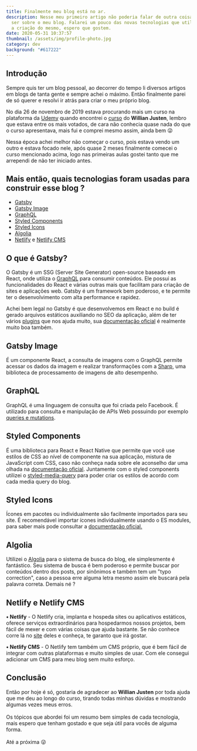 ```yaml
---
title: Finalmente meu blog está no ar.
description: Nesse meu primeiro artigo não poderia falar de outra coisa a não
  ser sobre o meu blog. Falarei um pouco das novas tecnologias que utilizei para
  a criação do mesmo, espero que gostem.
date: 2020-05-31 10:37:57
thumbnail: /assets/img/profile-photo.jpg
category: dev
background: "#617222"
---
```

## Introdução

Sempre quis ter um blog pessoal, ao decorrer do tempo li diversos artigos em blogs de tanta gente e sempre achei o máximo. Então finalmente parei de só querer e resolvi ir atrás para criar o meu próprio blog.

No dia 26 de novembro de 2019 estava procurando mais um curso na plataforma da [Udemy](https://www.udemy.com/) quando encontrei o [curso](https://www.udemy.com/course/gatsby-crie-um-site-pwa-com-react-graphql-e-netlify-cms/) do **Willian Justen**, lembro que estava entre os mais votados, de cara não conhecia quase nada do que o curso apresentava, mais fui e comprei mesmo assim, ainda bem 😜

Nessa época achei melhor não começar o curso, pois estava vendo um outro e estava focado nele, após quase 2 meses finalmente comecei o curso mencionado acima, logo nas primeiras aulas gostei tanto que me arrependi de não ter iniciado antes.

## Mais então, quais tecnologias foram usadas para construir esse blog ?

* [Gatsby](https://www.gatsbyjs.org/)
* [Gatsby Image](https://www.gatsbyjs.org/packages/gatsby-image/) [](https://www.gatsbyjs.org/packages/gatsby-image/)
* [GraphQL](https://graphql.org/)[](https://www.styled-components.com/)
* [Styled Components](https://www.styled-components.com/)
* [Styled Icons](https://styled-icons.js.org/)
* [Algolia](https://www.algolia.com/products/instantsearch/)
* [Netlify](https://www.netlify.com/) e [Netlify CMS](https://www.netlifycms.org/)

## O que é Gatsby?

O Gatsby é um SSG (Server Site Generator) open-source baseado em React, onde utiliza o [GraphQL](https://graphql.org/) para consumir conteúdos. Ele possui as funcionalidades do React e várias outras mais que facilitam para criação de sites e aplicações web. Gatsby é um framework bem poderoso, e te permite ter o desenvolvimento com alta performance e rapidez. 

Achei bem legal no Gatsby é que desenvolvemos em React e no build é gerado arquivos estáticos auxiliando no SEO da aplicação, além de ter vários [plugins](https://www.gatsbyjs.org/plugins) que nos ajuda muito, sua [documentação oficial](https://www.gatsbyjs.org/docs/) é realmente muito boa também.

## Gatsby Image

É um componente React, a consulta de imagens com o GraphQL permite acessar os dados da imagem e realizar transformações com a [Sharp](https://github.com/lovell/sharp), uma biblioteca de processamento de imagens de alto desempenho.

## GraphQL

GraphQL é uma linguagem de consulta que foi criada pelo Facebook. É utilizado para consulta e manipulação de APIs Web possuindo por exemplo [queries e mutations](https://graphql.org/learn/queries/).

## Styled Components

É uma biblioteca para React e React Native que permite que você use estilos de CSS ao nível de componente na sua aplicação, mistura de JavaScript com CSS, caso não conheça nada sobre ele aconselho dar uma olhada na [documentação oficial](https://styled-components.com/).  Juntamente com o styled components utilizei o [styled-media-query](https://github.com/morajabi/styled-media-query) para poder criar os estilos de acordo com cada media query do blog.

## Styled Icons

Ícones em pacotes ou individualmente são facilmente importados para seu site. É recomendável importar ícones individualmente usando o ES modules, para saber mais pode consultar a [documentação oficial.](https://styled-icons.js.org/)

## Algolia

Utilizei o [Algolia](https://www.algolia.com/) para o sistema de busca do blog, ele simplesmente é fantástico. Seu sistema de busca é bem poderoso e permite buscar por conteúdos dentro dos posts, por sinônimos e também tem um "typo correction", caso a pessoa erre alguma letra mesmo assim ele buscará pela palavra correta. Demais né ?

## Netlify e Netlify CMS

**• Netlify** - O Netlify cria, implanta e hospeda sites ou aplicativos estáticos, oferece serviços extraordinários para hospedarmos nossos projetos, bem fácil de mexer e com várias coisas que ajuda bastante. Se não conhece corre lá no [site](https://www.netlify.com/) deles e conheça, te garanto que irá gostar.

**• Netlify CMS** - O Netlify tem também um CMS próprio, que é bem fácil de integrar com outras plataformas e muito simples de usar. Com ele consegui adicionar um CMS para meu blog sem muito esforço.

## Conclusão

Então por hoje é só, gostaria de agradecer ao **Willian Justen** por toda ajuda que me deu ao longo do curso, tirando todas minhas dúvidas e mostrando algumas vezes meus erros.\
\
Os tópicos que abordei foi um resumo bem simples de cada tecnologia, mais espero que tenham gostado e que seja útil para vocês de alguma forma.\
\
Até a próxima 😜